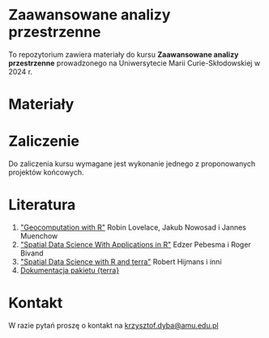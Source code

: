 # Zaawansowane analizy przestrzenne

To repozytorium zawiera materiały do kursu **Zaawansowane analizy przestrzenne** prowadzonego na
Uniwersytecie Marii Curie-Skłodowskiej w 2024 r.

# Materiały

# Zaliczenie

Do zaliczenia kursu wymagane jest wykonanie jednego z proponowanych projektów końcowych.

# Literatura

1. ["Geocomputation with R"](https://r.geocompx.org/) Robin Lovelace, Jakub Nowosad i Jannes Muenchow
2. ["Spatial Data Science With Applications in R"](https://r-spatial.org/book/) Edzer Pebesma i Roger Bivand
3. ["Spatial Data Science with R and terra"](https://rspatial.org/) Robert Hijmans i inni
4. [Dokumentacja pakietu {terra}](https://rspatial.github.io/terra/reference/terra-package.html)

# Kontakt

W razie pytań proszę o kontakt na krzysztof.dyba@amu.edu.pl

